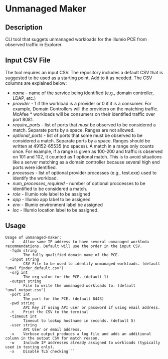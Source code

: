 # Unmanaged Maker

## Description
CLI tool that suggets unmanaged workloads for the Illumio PCE from observed traffic in Explorer.

## Input CSV File
The tool requires an input CSV. The repository includes a default CSV that is suggested to be used as a starting point. Add to it as needed. The CSV columns are explained below:
* *name* - name of the service being identified (e.g., domain controller, LDAP, etc.)
* *provider* - 1 if the workload is a provider or 0 if it is a consumer. For example, Domain Controllers will the providers on the matching traffic. McAfee * workloads will be consumers on their identified traffic over port 8081.
* *require_ports* - list of ports that _must_ be observed to be considered a match. Separate ports by a space. Ranges are not allowed.
* *optional_ports* - list of ports that some must be observed to be considered a match. Separate ports by a space. Ranges should be written at 49152-65535 (no spaces). A match in a range only counts once. For example, if a range is given as 100-200 and traffic is observed on 101 and 102, it counted as 1 optional match. This is to avoid situations like a server matching as a domain controller because several high end ports were identified.
* *processes* - list of optional provider processes (e.g., test.exe) used to identify the workload.
* *num_processes_required* - number of optional proccesses to be identified to be considered a match.
* *role* - Illumio role label to be assigned
* *app* - Illumio app label to be assigned
* *env* - Illumio environment label be assigned
* *loc* - Illumio location label to be assigned.

## Usage
```
Usage of unmanaged-maker:
  -d    Allow same IP address to have several unmanaged workloda recommendations. Default will use the order in the input CSV.
  -fqdn string
        The fully qualified domain name of the PCE.
  -input string
        CSV File to be used to identify unmanaged workloads. (default "umwl_finder_default.csv")
  -org int
        The org value for the PCE. (default 1)
  -output string
        File to write the unmanaged workloads to. (default "umwl_output.csv")
  -port int
        The port for the PCE. (default 8443)
  -pwd string
        API Key if using API user or password if using email address.
  -t    Print the CSV to the terminal
  -timeout int
        Timeout to lookup hostname in seconds. (default 5)
  -user string
        API User or email address.
  -v    Verbose output produces a log file and adds an additional column in the output CSV for match reason.
  -w    Include IP addresses already assigned to workloads (typically used in testing only).
  -x    Disable TLS checking```